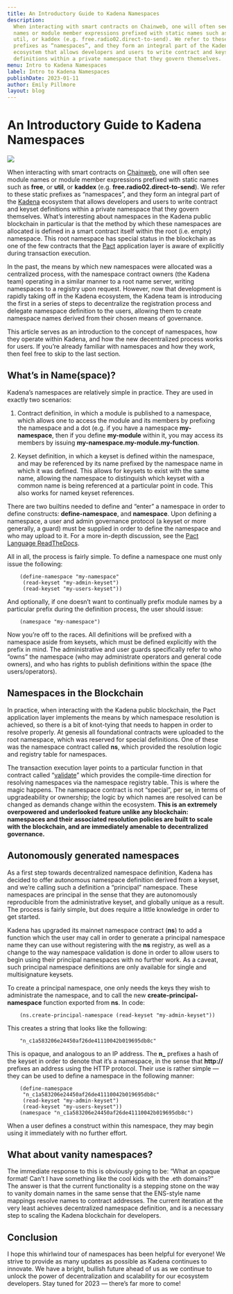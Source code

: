 ```yaml
---
title: An Introductory Guide to Kadena Namespaces
description:
  When interacting with smart contracts on Chainweb, one will often see module
  names or module member expressions prefixed with static names such as free, or
  util, or kaddex (e.g. free.radio02.direct-to-send). We refer to these static
  prefixes as “namespaces”, and they form an integral part of the Kadena
  ecosystem that allows developers and users to write contract and keyset
  definitions within a private namespace that they govern themselves.
menu: Intro to Kadena Namespaces
label: Intro to Kadena Namespaces
publishDate: 2023-01-11
author: Emily Pillmore
layout: blog
---
```


# An Introductory Guide to Kadena Namespaces

![](/assets/blog/0_FfPIMjWvXsk0NFOP.webp)

When interacting with smart contracts on
[Chainweb](https://github.com/kadena-io/chainweb-node), one will often see
module names or module member expressions prefixed with static names such as
**free**, or **util**, or **kaddex** (e.g. **free.radio02.direct-to-send**). We
refer to these static prefixes as “namespaces”, and they form an integral part
of the [Kadena](https://kadena.io/) ecosystem that allows developers and users
to write contract and keyset definitions within a private namespace that they
govern themselves. What’s interesting about namespaces in the Kadena public
blockchain in particular is that the method by which these namespaces are
allocated is defined in a smart contract itself within the root (i.e. empty)
namespace. This root namespace has special status in the blockchain as one of
the few contracts that the
[Pact](https://www.google.com/search?q=kadena+pact&oq=Kadena+Pact&aqs=chrome.0.69i59i512j0i512j0i22i30l2j0i390j69i60j69i61l2.5353j0j4&sourceid=chrome&ie=UTF-8)
application layer is aware of explicitly during transaction execution.

In the past, the means by which new namespaces were allocated was a centralized
process, with the namespace contract owners (the Kadena team) operating in a
similar manner to a root name server, writing namespaces to a registry upon
request. However, now that development is rapidly taking off in the Kadena
ecosystem, the Kadena team is introducing the first in a series of steps to
decentralize the registration process and delegate namespace definition to the
users, allowing them to create namespace names derived from their chosen means
of governance.

This article serves as an introduction to the concept of namespaces, how they
operate within Kadena, and how the new decentralized process works for users. If
you’re already familiar with namespaces and how they work, then feel free to
skip to the last section.

## What’s in Name(space)?

Kadena’s namespaces are relatively simple in practice. They are used in exactly
two scenarios:

1.  Contract definition, in which a module is published to a namespace, which
    allows one to access the module and its members by prefixing the namespace
    and a dot (e.g. if you have a namespace **my-namespace**, then if you define
    **my-module** within it, you may access its members by issuing
    **my-namespace.my-module.my-function**.

2.  Keyset definition, in which a keyset is defined within the namespace, and
    may be referenced by its name prefixed by the namespace name in which it was
    defined. This allows for keysets to exist with the same name, allowing the
    namespace to distinguish which keyset with a common name is being referenced
    at a particular point in code. This also works for named keyset references.

There are two builtins needed to define and “enter” a namespace in order to
define constructs: **define-namespace**, and **namespace**. Upon defining a
namespace, a user and admin governance protocol (a keyset or more generally, a
guard) must be supplied in order to define the namespace and who may upload to
it. For a more in-depth discussion, see the
[Pact Language ReadTheDocs](https://pact-language.readthedocs.io/en/stable/pact-reference.html?highlight=namespace#namespace-declaration).

All in all, the process is fairly simple. To define a namespace one must only
issue the following:

```pact
    (define-namespace "my-namespace"
     (read-keyset "my-admin-keyset")
     (read-keyset "my-users-keyset"))
```

And optionally, if one doesn’t want to continually prefix module names by a
particular prefix during the definition process, the user should issue:

```pact
    (namespace "my-namespace")
```

Now you’re off to the races. All definitions will be prefixed with a namespace
aside from keysets, which must be defined explicitly with the prefix in mind.
The administrative and user guards specifically refer to who “owns” the
namespace (who may administrate operators and general code owners), and who has
rights to publish definitions within the space (the users/operators).

## Namespaces in the Blockchain

In practice, when interacting with the Kadena public blockchain, the Pact
application layer implements the means by which namespace resolution is
achieved, so there is a bit of knot-tying that needs to happen in order to
resolve properly. At genesis all foundational contracts were uploaded to the
root namespace, which was reserved for special definitions. One of these was the
namespace contract called **ns**, which provided the resolution logic and
registry table for namespaces.

The transaction execution layer points to a particular function in that contract
called
“[validate](https://github.com/kadena-io/chainweb-node/blob/5ad28bc939c6fb7a398de67a5fec109a3e9cf989/pact/namespaces/ns.pact#L48)”
which provides the compile-time direction for resolving namespaces via the
namespace registry table. This is where the magic happens. The namespace
contract is not “special”, per se, in terms of upgradeability or ownership; the
logic by which names are resolved can be changed as demands change within the
ecosystem. **This is an extremely overpowered and underlooked feature unlike any
blockchain: namespaces and their associated resolution policies are built to
scale with the blockchain, and are immediately amenable to decentralized
governance.**

## Autonomously generated namespaces

As a first step towards decentralized namespace definition, Kadena has decided
to offer autonomous namespace definition derived from a keyset, and we’re
calling such a definition a “principal” namespace. These namespaces are
principal in the sense that they are autonomously reproducible from the
administrative keyset, and globally unique as a result. The process is fairly
simple, but does require a little knowledge in order to get started.

Kadena has upgraded its mainnet namespace contract (**ns**) to add a function
which the user may call in order to generate a principal namespace name they can
use without registering with the **ns** registry, as well as a change to the way
namespace validation is done in order to allow users to begin using their
principal namespaces with no further work. As a caveat, such principal namespace
definitions are only available for single and multisignature keysets.

To create a principal namespace, one only needs the keys they wish to
administrate the namespace, and to call the new **create-principal-namespace**
function exported from **ns**. In code:

```pact
    (ns.create-principal-namespace (read-keyset "my-admin-keyset"))
```

This creates a string that looks like the following:

```pact
    "n_c1a583206e24450af26de41110042b019695db8c"
```

This is opaque, and analogous to an IP address. The **n\_** prefixes a hash of
the keyset in order to denote that it’s a namespace, in the sense that
**http://** prefixes an address using the HTTP protocol. Their use is rather
simple — they can be used to define a namespace in the following manner:

```pact
    (define-namespace
     "n_c1a583206e24450af26de41110042b019695db8c"
     (read-keyset "my-admin-keyset")
     (read-keyset "my-users-keyset"))
    (namespace "n_c1a583206e24450af26de41110042b019695db8c")
```

When a user defines a construct within this namespace, they may begin using it
immediately with no further effort.

## What about vanity namespaces?

The immediate response to this is obviously going to be: “What an opaque format!
Can’t I have something like the cool kids with the .eth domains?” The answer is
that the current functionality is a stepping stone on the way to vanity domain
names in the same sense that the ENS-style name mappings resolve names to
contract addresses. The current iteration at the very least achieves
decentralized namespace definition, and is a necessary step to scaling the
Kadena blockchain for developers.

## Conclusion

I hope this whirlwind tour of namespaces has been helpful for everyone! We
strive to provide as many updates as possible as Kadena continues to innovate.
We have a bright, bullish future ahead of us as we continue to unlock the power
of decentralization and scalability for our ecosystem developers. Stay tuned for
2023 — there’s far more to come!
